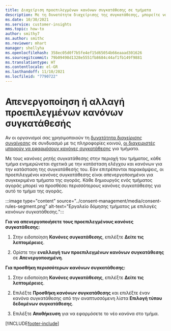 ```yaml
---
title: Διαχείριση προεπιλεγμένων κανόνων συγκατάθεσης σε τμήματα
description: Με τη δυνατότητα διαχείρισης της συγκατάθεσης, μπορείτε να απενεργοποιήσετε ή να αλλάξετε τους προεπιλεγμένους κανόνες συγκατάθεσης, εάν είναι ενεργοποιημένες οι παρακάμψεις.
ms.date: 10/30/2021
ms.service: customer-insights
mms.topic: how-to
author: smithy7
ms.author: smithc
ms.reviewer: mhart
manager: shellyha
ms.openlocfilehash: 358ec05d0f7b5fe4ef15d65054b66eaaad301626
ms.sourcegitcommit: 79b09498d1328e5551fb8684c44af1fb149f9881
ms.translationtype: HT
ms.contentlocale: el-GR
ms.lasthandoff: 11/10/2021
ms.locfileid: "7790722"
---
```

# <a name="disable-or-change-default-consent-rules"></a>Απενεργοποίηση ή αλλαγή προεπιλεγμένων κανόνων συγκατάθεσής

Αν οι οργανισμοί σας χρησιμοποιούν τη [δυνατότητα διαχείρισης συναίνεσης](../consent-management/overview.md) σε συνδυασμό με τις πληροφορίες κοινού, [οι διαχειριστές μπορούν να εφαρμόσουν κανόνες συγκατάθεσης](activate-consent.md) για τμήματα. 

Με τους κανόνες ρητής συγκατάθεσης στην περιοχή του τμήματος, κάθε τμήμα ενημερώνεται σχετικά με την κατάσταση ελέγχου και κανόνων για την κατάσταση της συγκατάθεσής του. Εάν επιτρέπονται παρακάμψεις, οι προεπιλεγμένοι κανόνες συγκατάθεσης είναι απενεργοποιημένοι για συγκεκριμένα τμήματα της αγοράς. Κάθε δημιουργός ενός τμήματος αγοράς μπορεί να προσθέσει περισσότερους κανόνες συγκατάθεσης για αυτό το τμήμα της αγοράς. 

:::image type="content" source="../consent-management/media/consent-rules-segment.png" alt-text="Εργαλείο δόμησης τμήματος με επιλογές κανόνων συγκατάθεσης.":::

**Για να απενεργοποιήσετε τους προεπιλεγμένους κανόνες συγκατάθεσης:**

1. Στην ειδοποίηση **Κανόνες συγκατάθεσης**, επιλέξτε **Δείτε τις λεπτομέρειες**. 

1. Ορίστε την **εναλλαγή των προεπιλεγμένων κανόνων συγκατάθεσης** σε **Απενεργοποιημένη**.

**Για προσθήκη περισσότερων κανόνων συγκατάθεσης:**

1. Στην ειδοποίηση **Κανόνες συγκατάθεσης**, επιλέξτε **Δείτε τις λεπτομέρειες**. 

1. Επιλέξτε **Προσθήκη κανόνων συγκατάθεσης** και επιλέξτε έναν κανόνα συγκατάθεσης από την αναπτυσσόμενη λίστα **Επιλογή τύπου δεδομένων συγκατάθεσης**.

1. Επιλέξτε **Αποθήκευση** για να εφαρμόσετε το νέο κανόνα στο τμήμα.

[!INCLUDE[footer-include](../includes/footer-banner.md)] 
